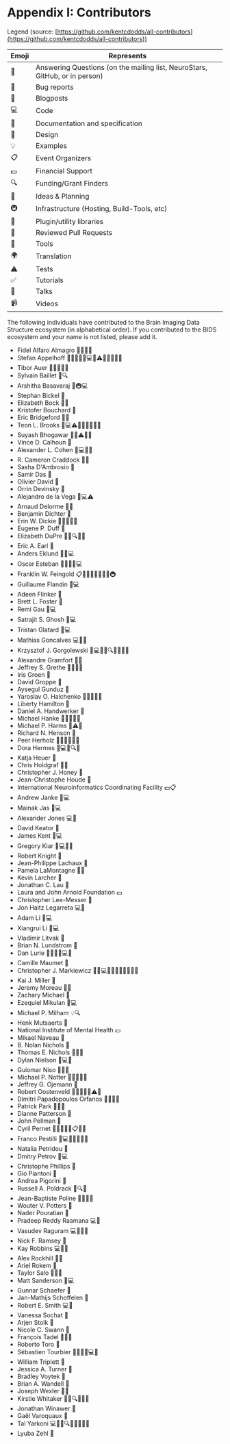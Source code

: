 # Appendix I: Contributors

Legend (source:
[https://github.com/kentcdodds/all-contributors](https://github.com/kentcdodds/all-contributors))

| Emoji | Represents                                                                  |
|---------------|-----------------------------------------------------------------------------------------|
| 💬    | Answering Questions (on the mailing list, NeuroStars, GitHub, or in person) |
| 🐛    | Bug reports                                                                 |
| 📝    | Blogposts                                                                   |
| 💻    | Code                                                                        |
| 📖    | Documentation and specification                                             |
| 🎨    | Design                                                                      |
| 💡    | Examples                                                                    |
| 📋    | Event Organizers                                                            |
| 💵    | Financial Support                                                           |
| 🔍    | Funding/Grant Finders                                                       |
| 🤔    | Ideas & Planning                                                            |
| 🚇    | Infrastructure (Hosting, Build-Tools, etc)                                  |
| 🔌    | Plugin/utility libraries                                                    |
| 👀    | Reviewed Pull Requests                                                      |
| 🔧    | Tools                                                                       |
| 🌍    | Translation                                                                 |
| ⚠️    | Tests                                                                       |
| ✅     | Tutorials                                                                   |
| 📢    | Talks                                                                       |
| 📹    | Videos                                                                      |

The following individuals have contributed to the Brain Imaging Data Structure
ecosystem (in alphabetical order). If you contributed to the BIDS ecosystem and
your name is not listed, please add it.

-   Fidel Alfaro Almagro 💬📖💡🔌
-   Stefan Appelhoff 📖💬🤔🐛💡💻👀⚠️📢✅🔧🔌📝
-   Tibor Auer 💬📖💡🔧📢
-   Sylvain Baillet 📖🔍
-   Arshitha Basavaraj 📖🚇💻
-   Stephan Bickel 📖
-   Elizabeth Bock 📖💡
-   Kristofer Bouchard 📖
-   Eric Bridgeford 📖🔧
-   Teon L. Brooks 📖💻⚠️💬👀🤔🔧🐛📢
-   Suyash Bhogawar 📖💡⚠️🔧💬
-   Vince D. Calhoun 📖
-   Alexander L. Cohen 🐛💻📖💬
-   R. Cameron Craddock 📖📢
-   Sasha D'Ambrosio 📖
-   Samir Das 📖
-   Olivier David 📖
-   Orrin Devinsky 📖
-   Alejandro de la Vega 🐛💻⚠️
-   Arnaud Delorme 📖💡
-   Benjamin Dichter 📖
-   Erin W. Dickie 📖🤔👀📢💬
-   Eugene P. Duff 📖
-   Elizabeth DuPre 📖💡🔍🤔💬
-   Eric A. Earl 🤔
-   Anders Eklund 📖📢💻
-   Oscar Esteban 📖🔧🤔💬💻
-   Franklin W. Feingold 📋📝✅💬🤔🎨📢👀🚇
-   Guillaume Flandin 📖💻
-   Adeen Flinker 📖
-   Brett L. Foster 📖
-   Remi Gau 📖💻
-   Satrajit S. Ghosh 📖💻
-   Tristan Glatard 📖💻
-   Mathias Goncalves 💻🔧📢
-   Krzysztof J. Gorgolewski 📖💻💬🤔🔍📢📝💡🔌
-   Alexandre Gramfort 📖💡
-   Jeffrey S. Grethe 💬🐛✅📢
-   Iris Groen 📖
-   David Groppe 📖
-   Aysegul Gunduz 📖
-   Yaroslav O. Halchenko 📖📢🔧💬🐛
-   Liberty Hamilton 📖
-   Daniel A. Handwerker 📖
-   Michael Hanke 📖🤔🔧🐛📢
-   Michael P. Harms 📖⚠️🔧
-   Richard N. Henson 📖
-   Peer Herholz 💬📖👀🔧✅📢
-   Dora Hermes 📖💻✅🔍🤔
-   Katja Heuer 🔧
-   Chris Holdgraf 📖🤔
-   Christopher J. Honey 📖
-   Jean-Christophe Houde 📖
-   International Neuroinformatics Coordinating Facility 💵📋
-   Andrew Janke 📖💻
-   Mainak Jas 📖💻
-   Alexander Jones 💻🐛
-   David Keator 📖
-   James Kent 💬💻
-   Gregory Kiar 📖💻🎨🔧
-   Robert Knight 📖
-   Jean-Philippe Lachaux 📖
-   Pamela LaMontagne 📖💡
-   Kevin Larcher 💬
-   Jonathan C. Lau 📖
-   Laura and John Arnold Foundation 💵
-   Christopher Lee-Messer 📖
-   Jon Haitz Legarreta 💻📖
-   Adam Li 📖💻
-   Xiangrui Li 📖💻
-   Vladimir Litvak 📖
-   Brian N. Lundstrom 📖
-   Dan Lurie 🤔📖🔧🔌💻💬
-   Camille Maumet 📖
-   Christopher J. Markiewicz 💬🐛💻📖🎨💡🤔🔌👀🔧📢
-   Kai J. Miller 📖
-   Jeremy Moreau 📖💡
-   Zachary Michael 📖
-   Ezequiel Mikulan 📖💻
-   Michael P. Milham 💡🔍
-   Henk Mutsaerts 📖
-   National Institute of Mental Health 💵
-   Mikael Naveau 🐛
-   B. Nolan Nichols 📖
-   Thomas E. Nichols 📖📢🔧
-   Dylan Nielson 📖💻🔧
-   Guiomar Niso 📖💡📢
-   Michael P. Notter 💬📝✅📢📖
-   Jeffrey G. Ojemann 📖
-   Robert Oostenveld 📖🔧📢💡✅⚠️🤔
-   Dimitri Papadopoulos Orfanos 📖💡🤔💬
-   Patrick Park 📖💡💬
-   Dianne Patterson 📖
-   John Pellman 📖
-   Cyril Pernet 💬📝📖🎨💡📋🤔📢
-   Franco Pestilli 📖💻🎨💡🤔👀🔧
-   Natalia Petridou 📖
-   Dmitry Petrov 📖💻
-   Christophe Phillips 📖
-   Gio Piantoni 📖
-   Andrea Pigorini 📖
-   Russell A. Poldrack 📖🔍📢
-   Jean-Baptiste Poline 📖📢🤔🎨
-   Wouter V. Potters 📖
-   Nader Pouratian 📖
-   Pradeep Reddy Raamana 💻🔧
-   Vasudev Raguram 💻🎨📖🔧
-   Nick F. Ramsey 📖
-   Kay Robbins 💻📖🐛
-   Alex Rockhill 📖🔧
-   Ariel Rokem 📖
-   Taylor Salo 💬📖🔌
-   Matt Sanderson 📖💻
-   Gunnar Schaefer 📖
-   Jan-Mathijs Schoffelen 📖
-   Robert E. Smith 💻📖
-   Vanessa Sochat 📖
-   Arjen Stolk 📖
-   Nicole C. Swann 📖
-   François Tadel 📖🔌💡
-   Roberto Toro 🔧
-   Sébastien Tourbier 🤔👀📢🐛💻📖
-   William Triplett 📖
-   Jessica A. Turner 📖
-   Bradley Voytek 📖
-   Brian A. Wandell 📖
-   Joseph Wexler 📖💡
-   Kirstie Whitaker 📖💡🔍🤔📢💬
-   Jonathan Winawer 📖
-   Gaël Varoquaux 📖
-   Tal Yarkoni 💻📖🤔🔍🔌👀📢🐛🎨
-   Lyuba Zehl 📖
